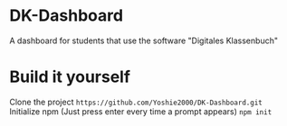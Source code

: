 # DK-Dashboard
A dashboard for students that use the software "Digitales Klassenbuch"

# Build it yourself
Clone the project
`https://github.com/Yoshie2000/DK-Dashboard.git`
Initialize npm (Just press enter every time a prompt appears)
`npm init`
